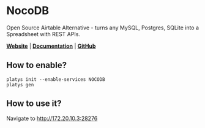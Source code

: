 # NocoDB

Open Source Airtable Alternative - turns any MySQL, Postgres, SQLite into a Spreadsheet with REST APIs.  

**[Website](https://nocodb.com/)** | **[Documentation](https://docs.nocodb.com/)** | **[GitHub](https://github.com/nocodb/nocodb)**

## How to enable?

```
platys init --enable-services NOCODB
platys gen
```

## How to use it?

Navigate to <http://172.20.10.3:28276>